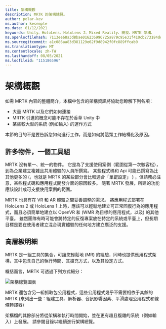 ```yaml
---
title: 架構概觀
description: MRTK 的架構總覽。
author: polar-kev
ms.author: kesemple
ms.date: 01/12/2021
keywords: Unity、HoloLens、HoloLens 2、Mixed Reality、開發、MRTK 架構、
ms.openlocfilehash: 7113ee68a3d8bae016236996725a879c95e31f410cb273184ddcc255ae7a0685
ms.sourcegitcommit: a1c086aa83d381129e62f9d8942f0fc889ffcab0
ms.translationtype: MT
ms.contentlocale: zh-TW
ms.lasthandoff: 08/05/2021
ms.locfileid: "115186596"
---
```

# <a name="architecture-overview"></a>架構概觀

如需 MRTK 內容的整體簡介，本檔中包含的架構資訊將協助您瞭解下列各項：

- 大量 MRTK 以及它們如何連接
- MRTK 引進的概念可能不存在於香草 Unity 中
- 某些較大型的系統 (例如輸入) 的運作方式

本節的目的不是要告訴您如何進行工作，而是如何將這類工作結構化及原因。

## <a name="many-audiences-one-toolkit"></a>許多物件，一個工具組

MRTK 沒有單一、統一的物件。 它是為了支援使用案例（範圍從第一次駭客松），到為企業建立複雜且共用體驗的人員所撰寫。 某些程式碼和 Api 可能已撰寫為比其他更多的 (，也就是 MRTK 的某些部分會比較適合「單鍵設定」 ) ，但請務必注意，某些程式碼和應用程式開發介面的原因較多。 隨著 MRTK 發展，所建的功能應該設計成可支援使用案例的範圍。

MRTK 也具有在 VR 和 AR 體驗之間妥善調整的需求。 將應用程式部署在 HoloLens 2 或 HoloLens 1 上時，應該可以輕鬆地建立可正常回復行為的應用程式，而且必須簡單地建立以 OpenVR 和 (WMR 為目標的應用程式，以及) 的其他平臺。 雖然團隊有時可能會將特定的反復專案放在特定的系統或平臺上，但長期目標是要在使用者建立混合現實體驗的任何地方建立廣泛的支援。

## <a name="high-level-breakdown"></a>高層級明細

MRTK 是一組工具的集合，可讓您輕鬆地 (MR) 的經驗，同時也提供應用程式架構，其中包含自己的執行時間、其擴充方式，以及其設定方式。

概括而言，MRTK 可透過下列方式細分：

![架構總覽圖表](../features/images/architecture/MRTK_Architecture.png)

MRTK 還包含另一組抓取包公用程式，這些公用程式幾乎不需要相依于其餘的 MRTK (來列出一些：組建工具、解析器、音訊影響因素、平滑處理公用程式和線條轉譯器) 

架構檔的其餘部分將從架構和執行時間開始，並在更有趣且複雜的系統（例如輸入）上發展。 請參閱目錄以繼續進行架構總覽。
